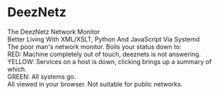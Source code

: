 # DeezNetz
The DeezNetz Network Monitor<br/>
Better Living With XML/XSLT, Python And JavaScript Via Systemd<br/>
The poor man's network monitor. Boils your status down to:<br/>
RED: Machine completely out of touch, deeznets is not answering.<br/>
YELLOW: Services on a host is down, clicking brings up a summary of which.<br/>
GREEN: All systems go.<br/>
All viewed in your browser. Not suitable for public networks.
